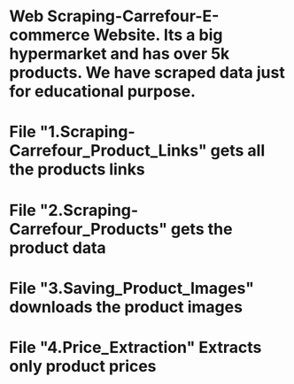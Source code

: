 # Web Scraping-Carrefour-E-commerce Website. Its a big hypermarket and has over 5k products. We have scraped data just for educational purpose.

# File "1.Scraping-Carrefour_Product_Links" gets all the products links
# File "2.Scraping-Carrefour_Products" gets the product data
# File "3.Saving_Product_Images" downloads the product images
# File "4.Price_Extraction" Extracts only product prices
